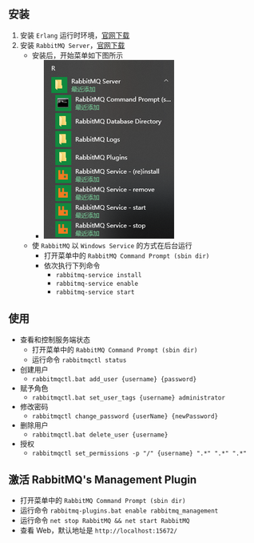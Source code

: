 ## 安装
1. 安装 `Erlang` 运行时环境，[官网下载](http://www.erlang.org/downloads)
2. 安装 `RabbitMQ Server`，[官网下载](http://www.rabbitmq.com/download.html)
    - 安装后，开始菜单如下图所示
        - ![RabbitMQ Server开始菜单](/resource/image/java/spring-boot2/2018-08-05_094034.png)
    - 使 `RabbitMQ` 以 `Windows Service` 的方式在后台运行
        - 打开菜单中的 `RabbitMQ Command Prompt (sbin dir)`
        - 依次执行下列命令
            - `rabbitmq-service install`
            - `rabbitmq-service enable`
            - `rabbitmq-service start`

## 使用
- 查看和控制服务端状态
    - 打开菜单中的 `RabbitMQ Command Prompt (sbin dir)`
    - 运行命令 `rabbitmqctl status`
- 创建用户
    - `rabbitmqctl.bat add_user {username} {password}`
- 赋予角色
    - `rabbitmqctl.bat set_user_tags {username} administrator`
- 修改密码
    - `rabbitmqctl change_password {userName} {newPassword}`
- 删除用户
    - `rabbitmqctl.bat delete_user {username}`
- 授权
    - `rabbitmqctl set_permissions -p "/" {username} ".*" ".*" ".*"`

## 激活 RabbitMQ's Management Plugin
- 打开菜单中的 `RabbitMQ Command Prompt (sbin dir)`
- 运行命令 `rabbitmq-plugins.bat enable rabbitmq_management`
- 运行命令 `net stop RabbitMQ && net start RabbitMQ`
- 查看 Web，默认地址是 `http://localhost:15672/`
